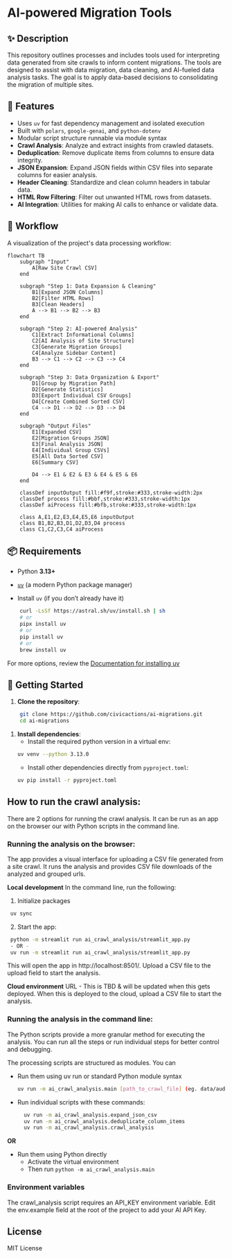 # AI-powered Migration Tools

## ✨ Description
This repository outlines processes and includes tools used for interpreting data generated from site crawls to inform content migrations. The tools are designed to assist with data migration, data cleaning, and AI-fueled data analysis tasks. The goal is to apply data-based decisions to consolidating the migration of multiple sites.

## 🚀 Features
- Uses `uv` for fast dependency management and isolated execution
- Built with `polars`, `google-genai`, and `python-dotenv`
- Modular script structure runnable via module syntax
- **Crawl Analysis**: Analyze and extract insights from crawled datasets.
- **Deduplication**: Remove duplicate items from columns to ensure data integrity.
- **JSON Expansion**: Expand JSON fields within CSV files into separate columns for easier analysis.
- **Header Cleaning**: Standardize and clean column headers in tabular data.
- **HTML Row Filtering**: Filter out unwanted HTML rows from datasets.
- **AI Integration**: Utilities for making AI calls to enhance or validate data.

## 🔄 Workflow

A visualization of the project's data processing workflow:

```mermaid
flowchart TB
    subgraph "Input"
        A[Raw Site Crawl CSV]
    end

    subgraph "Step 1: Data Expansion & Cleaning"
        B1[Expand JSON Columns]
        B2[Filter HTML Rows]
        B3[Clean Headers]
        A --> B1 --> B2 --> B3
    end
    
    subgraph "Step 2: AI-powered Analysis"
        C1[Extract Informational Columns]
        C2[AI Analysis of Site Structure]
        C3[Generate Migration Groups]
        C4[Analyze Sidebar Content]
        B3 --> C1 --> C2 --> C3 --> C4
    end
    
    subgraph "Step 3: Data Organization & Export"
        D1[Group by Migration Path]
        D2[Generate Statistics]
        D3[Export Individual CSV Groups]
        D4[Create Combined Sorted CSV]
        C4 --> D1 --> D2 --> D3 --> D4
    end
    
    subgraph "Output Files"
        E1[Expanded CSV]
        E2[Migration Groups JSON]
        E3[Final Analysis JSON]
        E4[Individual Group CSVs]
        E5[All Data Sorted CSV]
        E6[Summary CSV]
        
        D4 --> E1 & E2 & E3 & E4 & E5 & E6
    end
    
    classDef inputOutput fill:#f9f,stroke:#333,stroke-width:2px
    classDef process fill:#bbf,stroke:#333,stroke-width:1px
    classDef aiProcess fill:#bfb,stroke:#333,stroke-width:1px
    
    class A,E1,E2,E3,E4,E5,E6 inputOutput
    class B1,B2,B3,D1,D2,D3,D4 process
    class C1,C2,C3,C4 aiProcess
```

## 📦 Requirements

- Python **3.13+**
- [`uv`](https://docs.astral.sh/uv/) (a modern Python package manager)

- Install `uv` (if you don’t already have it)
``` bash
    curl -LsSf https://astral.sh/uv/install.sh | sh
    # or
    pipx install uv
    # or
    pip install uv
    # or
    brew install uv
```

For more options, review the [Documentation for installing uv](https://docs.astral.sh/uv/getting-started/installation/)


## 🔧 Getting Started
1. **Clone the repository**:
```bash 
    git clone https://github.com/civicactions/ai-migrations.git
    cd ai-migrations
```

1. **Install dependencies**:
   - Install the required python version in a virtual env:
   ```bash
   uv venv --python 3.13.0
   ```
   - Install other dependencies directly from `pyproject.toml`:
   ```bash
   uv pip install -r pyproject.toml
   ```

## How to run the crawl analysis:
There are 2 options for running the crawl analysis. It can be run as an app on the browser our with Python scripts in the command line.

### Running the analysis on the browser:
The app provides a visual interface for uploading a CSV file generated from a site crawl. It runs the analysis and provides CSV file downloads of the analyzed and grouped urls.

**Local development**
In the command line, run the following:
1. Initialize packages
  ```bash
   uv sync
  ```
2. Start the app:
  ```bash
   python -m streamlit run ai_crawl_analysis/streamlit_app.py
   - OR -
   uv run -m streamlit run ai_crawl_analysis/streamlit_app.py
   ```
This will open the app in http://localhost:8501/.
Upload a CSV file to the upload field to start the analysis.

**Cloud environment**
URL - This is TBD & will be updated when this gets deployed.
When this is deployed to the cloud, upload a CSV file to start the analysis.


### Running the analysis in the command line:
The Python scripts provide a more granular method for executing the analysis. You can run all the steps or run individual steps for better control and debugging.

The processing scripts are structured as modules. You can 
- Run them using uv run or standard Python module syntax
   ```bash
   uv run -m ai_crawl_analysis.main [path_to_crawl_file] (eg. data/audit-inputs/sample-seed-fund.csv)
   ```
- Run individual scripts with these commands:
   ```bash
     uv run -m ai_crawl_analysis.expand_json_csv
     uv run -m ai_crawl_analysis.deduplicate_column_items
     uv run -m ai_crawl_analysis.crawl_analysis
**OR**

- Run them using Python directly
  - Activate the virtual environment
  - Then run `python -m ai_crawl_analysis.main`


### Environment variables
The crawl_analysis script requires an API_KEY environment variable. Edit the env.example field at the root of the project to add your AI API Key.

## License

MIT License
